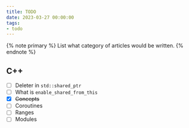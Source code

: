 ```yaml
---
title: TODO
date: 2023-03-27 00:00:00
tags:
- todo
---
```


{% note primary %}
List what category of articles would be written.
{% endnote %}

## C++

- [ ] Deleter in `std::shared_ptr`
- [ ] What is `enable_shared_from_this`
- [x] ~~Concepts~~
- [ ] Coroutines
- [ ] Ranges
- [ ] Modules
